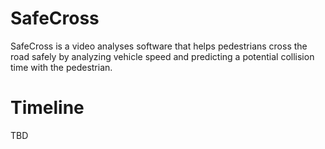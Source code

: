 # SafeCross
SafeCross is a video analyses software that helps pedestrians cross the road safely by analyzing vehicle speed and predicting a potential collision time with the pedestrian.

# Timeline

TBD
